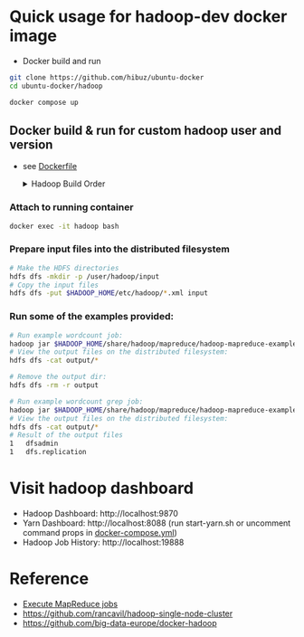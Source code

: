 # Quick usage for hadoop-dev docker image
- Docker build and run
``` bash
git clone https://github.com/hibuz/ubuntu-docker
cd ubuntu-docker/hadoop

docker compose up
```

## Docker build & run for custom hadoop user and version
- see [Dockerfile](Dockerfile)
  <details><summary>Hadoop Build Order</summary>

  ``` bash
  # bash
  ubuntu-docker$ docker compose build bash-base
  # hadoop
  ubuntu-docker/hadoop$ docker compose build hadoop-base
  ubuntu-docker/hadoop$ docker compose up --build
  # hbase|hive|spark
  ubuntu-docker/hadoop/(hbase|hive|spark)$ docker compose up --build
  # spark-base for zeppelin
  ubuntu-docker/hadoop/zeppelin$ docker compose build spark-base
  # zeppelin
  ubuntu-docker/hadoop/zeppelin$ docker compose up --build
  ```
  </details>


### Attach to running container
``` bash
docker exec -it hadoop bash
```

### Prepare input files into the distributed filesystem
``` bash
# Make the HDFS directories
hdfs dfs -mkdir -p /user/hadoop/input
# Copy the input files
hdfs dfs -put $HADOOP_HOME/etc/hadoop/*.xml input
```

### Run some of the examples provided:
``` bash
# Run example wordcount job:
hadoop jar $HADOOP_HOME/share/hadoop/mapreduce/hadoop-mapreduce-examples-3.3.1.jar wordcount input output
# View the output files on the distributed filesystem:
hdfs dfs -cat output/*

# Remove the output dir:
hdfs dfs -rm -r output

# Run example wordcount grep job:
hadoop jar $HADOOP_HOME/share/hadoop/mapreduce/hadoop-mapreduce-examples-3.3.1.jar grep input output 'dfs[a-z.]+'
# View the output files on the distributed filesystem:
hdfs dfs -cat output/*
# Result of the output files 
1	dfsadmin
1	dfs.replication
```

# Visit hadoop dashboard
- Hadoop Dashboard: http://localhost:9870
- Yarn Dashboard: http://localhost:8088 (run start-yarn.sh or uncomment command props in [docker-compose.yml](docker-compose.yml))
- Hadoop Job History: http://localhost:19888

# Reference
- [Execute MapReduce jobs](https://hadoop.apache.org/docs/stable/hadoop-project-dist/hadoop-common/SingleCluster.html#Execution)
- https://github.com/rancavil/hadoop-single-node-cluster
- https://github.com/big-data-europe/docker-hadoop